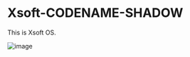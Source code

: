 # Xsoft-CODENAME-SHADOW

This is Xsoft OS.

![image](https://github.com/XsoftBud/Xsoft-CODENAME-SHADOW/assets/127049334/1105d1dc-6a37-425e-aeab-d0968957ea9d)
